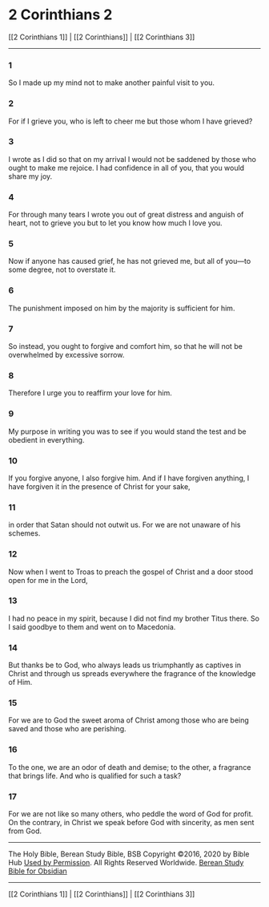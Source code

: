 # 2 Corinthians 2

[[2 Corinthians 1]] | [[2 Corinthians]] | [[2 Corinthians 3]]

---

### 1
So I made up my mind not to make another painful visit to you.

### 2
For if I grieve you, who is left to cheer me but those whom I have grieved?

### 3
I wrote as I did so that on my arrival I would not be saddened by those who ought to make me rejoice. I had confidence in all of you, that you would share my joy.

### 4
For through many tears I wrote you out of great distress and anguish of heart, not to grieve you but to let you know how much I love you.

### 5
Now if anyone has caused grief, he has not grieved me, but all of you—to some degree, not to overstate it.

### 6
The punishment imposed on him by the majority is sufficient for him.

### 7
So instead, you ought to forgive and comfort him, so that he will not be overwhelmed by excessive sorrow.

### 8
Therefore I urge you to reaffirm your love for him.

### 9
My purpose in writing you was to see if you would stand the test and be obedient in everything.

### 10
If you forgive anyone, I also forgive him. And if I have forgiven anything, I have forgiven it in the presence of Christ for your sake,

### 11
in order that Satan should not outwit us. For we are not unaware of his schemes.

### 12
Now when I went to Troas to preach the gospel of Christ and a door stood open for me in the Lord,

### 13
I had no peace in my spirit, because I did not find my brother Titus there. So I said goodbye to them and went on to Macedonia.

### 14
But thanks be to God, who always leads us triumphantly as captives in Christ and through us spreads everywhere the fragrance of the knowledge of Him.

### 15
For we are to God the sweet aroma of Christ among those who are being saved and those who are perishing.

### 16
To the one, we are an odor of death and demise; to the other, a fragrance that brings life. And who is qualified for such a task?

### 17
For we are not like so many others, who peddle the word of God for profit. On the contrary, in Christ we speak before God with sincerity, as men sent from God.

---

The Holy Bible, Berean Study Bible, BSB
Copyright ©2016, 2020 by Bible Hub
[Used by Permission](https://berean.bible/terms.htm). All Rights Reserved Worldwide.
[Berean Study Bible for Obsidian](https://github.com/gapmiss/berean-study-bible-for-obsidian)

---

[[2 Corinthians 1]] | [[2 Corinthians]] | [[2 Corinthians 3]]

